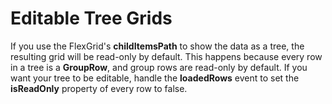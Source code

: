 Editable Tree Grids
===================

If you use the FlexGrid's **childItemsPath** to show the data as a tree, the resulting grid will be read-only by default. This happens because every row in a tree is a **GroupRow**, and group rows are read-only by default. If you want your tree to be editable, handle the **loadedRows** event to set the **isReadOnly** property of every row to false.